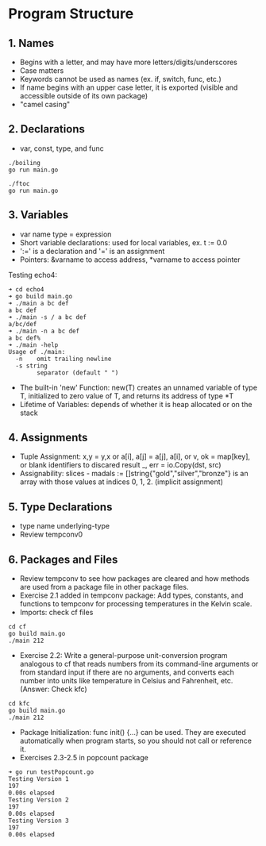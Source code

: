 # Program Structure

## 1. Names
- Begins with a letter, and may have more letters/digits/underscores
- Case matters
- Keywords cannot be used as names (ex. if, switch, func, etc.)
- If name begins with an upper case letter, it is exported (visible and accessible outside of its own package)
- "camel casing"

## 2. Declarations
- var, const, type, and func

```
./boiling
go run main.go
```

```
./ftoc
go run main.go
```

## 3. Variables
- var name type = expression
- Short variable declarations: used for local variables, ex. t := 0.0
- ':=' is a declaration and '=' is an assignment
- Pointers: &varname to access address, *varname to access pointer

Testing echo4: 
```
➜ cd echo4
➜ go build main.go
➜ ./main a bc def
a bc def
➜ ./main -s / a bc def
a/bc/def
➜ ./main -n a bc def  
a bc def%                                                                                                ➜ ./main -help
Usage of ./main:
  -n    omit trailing newline
  -s string
        separator (default " ")
```

- The built-in 'new' Function: new(T) creates an unnamed variable of type T, initialized to zero value of T, and returns its address of type *T
- Lifetime of Variables: depends of whether it is heap allocated or on the stack

## 4. Assignments
- Tuple Assignment: x,y = y,x or a[i], a[j] = a[j], a[i], or v, ok = map[key], or blank identifiers to discared result _, err = io.Copy(dst, src)
- Assignability: slices - madals := []string{"gold","silver","bronze"} is an array with those values at indices 0, 1, 2. (implicit assignment)

## 5. Type Declarations
- type name underlying-type
- Review tempconv0

## 6. Packages and Files
- Review tempconv to see how packages are cleared and how methods are used from a package file in other package files.
- Exercise 2.1 added in tempconv package: Add types, constants, and functions to tempconv for processing temperatures in the Kelvin scale. 
- Imports: check cf files
```
cd cf
go build main.go
./main 212
```
- Exercise 2.2: Write a general-purpose unit-conversion program analogous to cf that reads numbers from its command-line arguments or from standard input if there are no arguments, and converts each number into units like temperature in Celsius and Fahrenheit, etc. (Answer: Check kfc)

```
cd kfc
go build main.go
./main 212
```

- Package Initialization: func init() {...} can be used. They are executed automatically when program starts, so you should not call or reference it. 
- Exercises 2.3-2.5 in popcount package

```
➜ go run testPopcount.go
Testing Version 1
197
0.00s elapsed
Testing Version 2
197
0.00s elapsed
Testing Version 3
197
0.00s elapsed
```